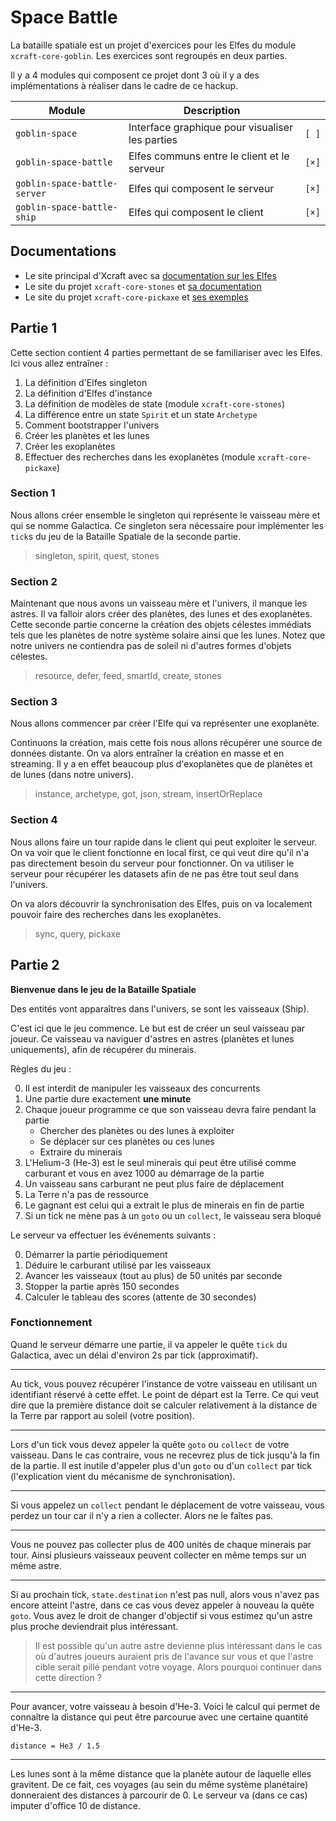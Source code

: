 # Space Battle

La bataille spatiale est un projet d'exercices pour les Elfes du module
`xcraft-core-goblin`. Les exercices sont regroupés en deux parties.

Il y a 4 modules qui composent ce projet dont 3 où il y a des implémentations à
réaliser dans le cadre de ce hackup.

| Module                       | Description                                     |       |
| ---------------------------- | ----------------------------------------------- | ----- |
| `goblin-space`               | Interface graphique pour visualiser les parties | `[ ]` |
| `goblin-space-battle`        | Elfes communs entre le client et le serveur     | `[×]` |
| `goblin-space-battle-server` | Elfes qui composent le serveur                  | `[×]` |
| `goblin-space-battle-ship`   | Elfes qui composent le client                   | `[×]` |

## Documentations

- Le site principal d'Xcraft avec sa [documentation sur les Elfes][1]
- Le site du projet `xcraft-core-stones` et [sa documentation][2]
- Le site du projet `xcraft-core-pickaxe` et [ses exemples][3]

## Partie 1

Cette section contient 4 parties permettant de se familiariser avec les Elfes.
Ici vous allez entraîner :

1. La définition d'Elfes singleton
2. La définition d'Elfes d'instance
3. La définition de modèles de state (module `xcraft-core-stones`)
4. La différence entre un state `Spirit` et un state `Archetype`
5. Comment bootstrapper l'univers
6. Créer les planètes et les lunes
7. Créer les exoplanètes
8. Effectuer des recherches dans les exoplanètes (module `xcraft-core-pickaxe`)

### Section 1

Nous allons créer ensemble le singleton qui représente le vaisseau mère et qui
se nomme Galactica. Ce singleton sera nécessaire pour implémenter les `tick`s du
jeu de la Bataille Spatiale de la seconde partie.

> singleton, spirit, quest, stones

### Section 2

Maintenant que nous avons un vaisseau mère et l'univers, il manque les astres.
Il va falloir alors créer des planètes, des lunes et des exoplanètes. Cette
seconde partie concerne la création des objets célestes immédiats tels que les
planètes de notre système solaire ainsi que les lunes. Notez que notre univers
ne contiendra pas de soleil ni d'autres formes d'objets célestes.

> resource, defer, feed, smartId, create, stones

### Section 3

Nous allons commencer par créer l'Elfe qui va représenter une exoplanète.

Continuons la création, mais cette fois nous allons récupérer une source de
données distante. On va alors entraîner la création en masse et en streaming. Il
y a en effet beaucoup plus d'exoplanètes que de planètes et de lunes (dans notre
univers).

> instance, archetype, got, json, stream, insertOrReplace

### Section 4

Nous allons faire un tour rapide dans le client qui peut exploiter le serveur.
On va voir que le client fonctionne en local first, ce qui veut dire qu'il n'a
pas directement besoin du serveur pour fonctionner. On va utiliser le serveur
pour récupérer les datasets afin de ne pas être tout seul dans l'univers.

On va alors découvrir la synchronisation des Elfes, puis on va localement
pouvoir faire des recherches dans les exoplanètes.

> sync, query, pickaxe

## Partie 2

**Bienvenue dans le jeu de la Bataille Spatiale**

Des entités vont apparaîtres dans l'univers, se sont les vaisseaux (Ship).

C'est ici que le jeu commence. Le but est de créer un seul vaisseau par joueur.
Ce vaisseau va naviguer d'astres en astres (planètes et lunes uniquements), afin
de récupérer du minerais.

Règles du jeu :

0. Il est interdit de manipuler les vaisseaux des concurrents
1. Une partie dure exactement **une minute**
2. Chaque joueur programme ce que son vaisseau devra faire pendant la partie
   - Chercher des planètes ou des lunes à exploiter
   - Se déplacer sur ces planètes ou ces lunes
   - Extraire du minerais
3. L'Helium-3 (He-3) est le seul minerais qui peut être utilisé comme carburant
   et vous en avez 1000 au démarrage de la partie
4. Un vaisseau sans carburant ne peut plus faire de déplacement
5. La Terre n'a pas de ressource
6. Le gagnant est celui qui a extrait le plus de minerais en fin de partie
7. Si un tick ne mène pas à un `goto` ou un `collect`, le vaisseau sera bloqué

Le serveur va effectuer les événements suivants :

0. Démarrer la partie périodiquement
1. Déduire le carburant utilisé par les vaisseaux
2. Avancer les vaisseaux (tout au plus) de 50 unités par seconde
3. Stopper la partie après 150 secondes
4. Calculer le tableau des scores (attente de 30 secondes)

### Fonctionnement

Quand le serveur démarre une partie, il va appeler le quête `tick` du Galactica,
avec un délai d'environ 2s par tick (approximatif).

---

Au tick, vous pouvez récupérer l'instance de votre vaisseau en utilisant un
identifiant réservé à cette effet. Le point de départ est la Terre. Ce qui veut
dire que la première distance doit se calculer relativement à la distance de la
Terre par rapport au soleil (votre position).

---

Lors d'un tick vous devez appeler la quête `goto` ou `collect` de votre
vaisseau. Dans le cas contraire, vous ne recevrez plus de tick jusqu'à la fin de
la partie. Il est inutile d'appeler plus d'un `goto` ou d'un `collect` par tick
(l'explication vient du mécanisme de synchronisation).

---

Si vous appelez un `collect` pendant le déplacement de votre vaisseau, vous
perdez un tour car il n'y a rien a collecter. Alors ne le faîtes pas.

---

Vous ne pouvez pas collecter plus de 400 unités de chaque minerais par tour.
Ainsi plusieurs vaisseaux peuvent collecter en même temps sur un même astre.

---

Si au prochain tick, `state.destination` n'est pas null, alors vous n'avez pas
encore atteint l'astre, dans ce cas vous devez appeler à nouveau la quête
`goto`. Vous avez le droit de changer d'objectif si vous estimez qu'un astre
plus proche deviendrait plus intéressant.

> Il est possible qu'un autre astre devienne plus intéressant dans le cas où
> d'autres joueurs auraient pris de l'avance sur vous et que l'astre cible
> serait pillé pendant votre voyage. Alors pourquoi continuer dans cette
> direction ?

---

Pour avancer, votre vaisseau à besoin d'He-3. Voici le calcul qui permet de
connaître la distance qui peut être parcourue avec une certaine quantité d'He-3.

```
distance = He3 / 1.5
```

---

Les lunes sont à la même distance que la planète autour de laquelle elles
gravitent. De ce fait, ces voyages (au sein du même système planétaire)
donneraient des distances à parcourir de 0. Le serveur va (dans ce cas) imputer
d'office 10 de distance.

[1]: http://xcraft.ch/elves/
[2]: https://github.com/Xcraft-Inc/xcraft-core-stones/blob/master/README.md
[3]:
  https://github.com/Xcraft-Inc/xcraft-core-pickaxe/blob/master/lib/examples.js
